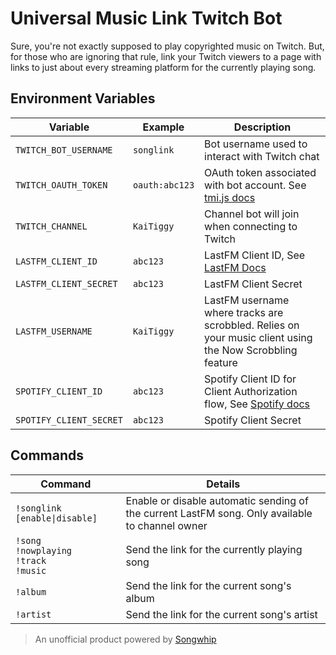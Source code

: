 # Universal Music Link Twitch Bot

Sure, you're not exactly supposed to play copyrighted music on Twitch. But,
for those who are ignoring that rule, link your Twitch viewers to a page with 
links to just about every streaming platform for the currently playing song.

## Environment Variables
| Variable                | Example        | Description                                                                                                                           |
| ----------------------- | -------------- | ------------------------------------------------------------------------------------------------------------------------------------- |
| `TWITCH_BOT_USERNAME`   | `songlink`     | Bot username used to interact with Twitch chat                                                                                        |
| `TWITCH_OAUTH_TOKEN`    | `oauth:abc123` | OAuth token associated with bot account. See [tmi.js docs](https://twitchapps.com/tmi/)                                               |
| `TWITCH_CHANNEL`        | `KaiTiggy`     | Channel bot will join when connecting to Twitch                                                                                       |
| `LASTFM_CLIENT_ID`      | `abc123`       | LastFM Client ID, See [LastFM Docs](https://www.last.fm/api/authentication)                                                           |
| `LASTFM_CLIENT_SECRET`  | `abc123`       | LastFM Client Secret                                                                                                                  |
| `LASTFM_USERNAME`       | `KaiTiggy`     | LastFM username where tracks are scrobbled. Relies on your music client using the Now Scrobbling feature                              |
| `SPOTIFY_CLIENT_ID`     | `abc123`       | Spotify Client ID for Client Authorization flow, See [Spotify docs](https://developer.spotify.com/documentation/web-api/quick-start/) |
| `SPOTIFY_CLIENT_SECRET` | `abc123`       | Spotify Client Secret                                                                                                                 |

## Commands

| Command                                                | Details                                                                                         |
| ------------------------------------------------------ | ----------------------------------------------------------------------------------------------- |
| `!songlink [enable\|disable]`                          | Enable or disable automatic sending of the current LastFM song. Only available to channel owner |
| `!song`<br />`!nowplaying`<br />`!track`<br />`!music` | Send the link for the currently playing song                                                    |
| `!album`                                               | Send the link for the current song's album                                                      |                                        
| `!artist`                                              | Send the link for the current song's artist                                                     |


> An unofficial product powered by [Songwhip](https://songwhip.com)
